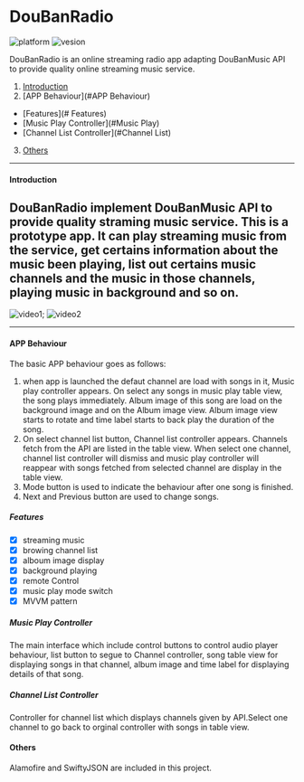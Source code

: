 # DouBanRadio

![platform](https://img.shields.io/badge/platform-iOS%20%209.0%2B-lightgrey.svg)
![vesion](https://img.shields.io/badge/version-swift3-ff69b4.svg)

DouBanRadio is an online streaming radio app adapting DouBanMusic API to provide quality online streaming music service.

1. [Introduction](#Introduction)
2. [APP Behaviour](#APP Behaviour)
  - [Features](# Features)
  - [Music Play Controller](#Music Play)
  - [Channel List Controller](#Channel List)
3. [Others](#Others)

------------------------------------------

#### Introduction
DouBanRadio implement DouBanMusic API to provide quality straming music service. This is  a prototype app. It can play streaming music from the service, get certains information about the music been playing, list out certains music channels and the music in those channels, playing music in background and so on.
---
>   
![video1](video1.gif);  ![video2](video2.gif)
>
---
#### APP Behaviour
The basic APP behaviour goes as follows:
  1. when app is launched the defaut channel are load with songs in it, Music play controller appears. On select any songs in music play table view, the song plays immediately. Album image of this song are load on the background image and on the Album image view. Album image view starts to rotate and time label starts to back play the duration of the song.
  2. On select channel list button, Channel list controller appears. Channels fetch from the API are listed in the table view. When select one channel, channel list controller will dismiss and music play controller will reappear with songs fetched from selected channel are display in the table view.
  3. Mode button is used to indicate the behaviour after one song is finished.
  4. Next and Previous button are used to change songs.
##### Features
- [x] streaming music
- [x] browing channel list
- [x] alboum image display
- [x] background playing
- [x] remote Control
- [x] music play mode switch
- [x] MVVM pattern

##### Music Play Controller
The main interface which include control buttons to control audio player behaviour, list button to segue to Channel controller, song table view for displaying songs in that channel, album image and time label for displaying details of that song.
##### Channel List Controller
Controller for channel list which displays channels given by API.Select one channel to go back to orginal controller with songs in table view.   

#### Others
Alamofire and SwiftyJSON are included in this project.
